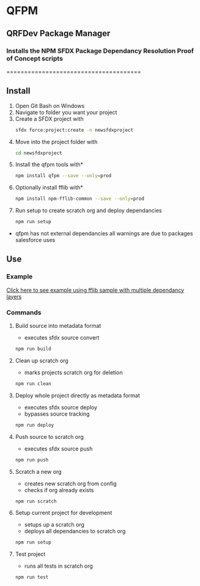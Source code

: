 # QFPM

## QRFDev Package Manager

### Installs the NPM SFDX Package Dependancy Resolution Proof of Concept scripts
======================================

## Install

1. Open Git Bash on Windows
1. Navigate to folder you want your project
1. Create a SFDX project with
    ```bash
    sfdx force:project:create -n newsfdxproject
    ```
1. Move into the project folder with
    ```bash
    cd newsfdxproject
    ```
1. Install the qfpm tools with*
    ```bash
    npm install qfpm --save --only=prod
    ```
1. Optionally install fflib with*
    ```bash
    npm install npm-fflib-common --save --only=prod
    ```
1. Run setup to create scratch org and deploy dependancies
    ```bash
    npm run setup
    ```

 * qfpm has not external dependancies all warnings are due to packages salesforce uses 

## Use

### Example

[Click here to see example using fflib sample with multiple dependancy layers](https://github.com/gussamer/fflib-apex-common-samplecode)

### Commands

1. Build source into metadata format

    - executes sfdx source convert

    ```bash
    npm run build
    ```

1. Clean up scratch org

    - marks projects scratch org for deletion

    ```bash
    npm run clean
    ```

1. Deploy whole project directly as metadata format

    - executes sfdx source deploy
    - bypasses source tracking

    ```bash
    npm run deploy
    ```

1. Push source to scratch org

    - executes sfdx source push

    ```bash
    npm run push
    ```

1. Scratch a new org

    - creates new scratch org from config
    - checks if org already exists

    ```bash
    npm run scratch
    ```

1. Setup current project for development

    - setups up a scratch org
    - deploys all dependancies to scratch org

    ```bash
    npm run setup
    ```

1. Test project

    - runs all tests in scratch org

    ```bash
    npm run test
    ```